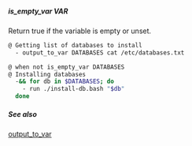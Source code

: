 ##### is_empty_var VAR

Return true if the variable is empty or unset.

```bash
@ Getting list of databases to install
  - output_to_var DATABASES cat /etc/databases.txt

@ when not is_empty_var DATABASES
@ Installing databases
  -&& for db in $DATABASES; do
    - run ./install-db.bash "$db"
  done
```

##### See also

[output_to_var](output_to_var.md)  
